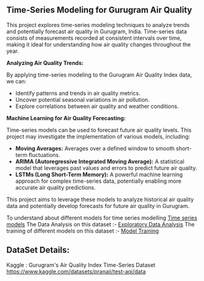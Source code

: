 ## Time-Series Modeling for Gurugram Air Quality

This project explores time-series modeling techniques to analyze trends and potentially forecast air quality in Gurugram, India. Time-series data consists of measurements recorded at consistent intervals over time, making it ideal for understanding how air quality changes throughout the year.

**Analyzing Air Quality Trends:**

By applying time-series modeling to the Gurugram Air Quality Index data, we can:

* Identify patterns and trends in air quality metrics.
* Uncover potential seasonal variations in air pollution.
* Explore correlations between air quality and weather conditions.

**Machine Learning for Air Quality Forecasting:**

Time-series models can be used to forecast future air quality levels. This project may investigate the implementation of various models, including:

* **Moving Averages:** Averages over a defined window to smooth short-term fluctuations.
* **ARIMA (Autoregressive Integrated Moving Average):** A statistical model that leverages past values and errors to predict future air quality.
* **LSTMs (Long Short-Term Memory):** A powerful machine learning approach for complex time-series data, potentially enabling more accurate air quality predictions.

This project aims to leverage these models to analyze historical air quality data and potentially develop forecasts for future air quality in Gurugram.

To understand about different models for time series modelling [Time series models](Notes\Models.md)
The Data Analysis on this dataset :- [Exploratory Data Analysis](ExploratoryDataAnalysis.ipynb)
The training of different models on this dataset :- [Model Training](Modelling.ipynb)

## DataSet Details:

Kaggle : Gurugram's Air Quality Index Time-Series Dataset
https://www.kaggle.com/datasets/pranaii/test-aqi/data



